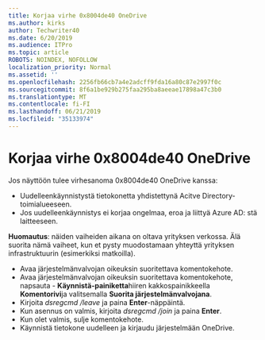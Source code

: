 ```yaml
---
title: Korjaa virhe 0x8004de40 OneDrive
ms.author: kirks
author: Techwriter40
ms.date: 6/20/2019
ms.audience: ITPro
ms.topic: article
ROBOTS: NOINDEX, NOFOLLOW
localization_priority: Normal
ms.assetid: ''
ms.openlocfilehash: 2256fb66cb7a4e2adcff9fda16a80c87e2997f0c
ms.sourcegitcommit: 8f6a1be929b275faa295ba8aeeae17898a47c3b0
ms.translationtype: MT
ms.contentlocale: fi-FI
ms.lasthandoff: 06/21/2019
ms.locfileid: "35133974"
---
```

# <a name="fix-0x8004de40-error-in-onedrive"></a>Korjaa virhe 0x8004de40 OneDrive

Jos näyttöön tulee virhesanoma 0x8004de40 OneDrive kanssa:

- Uudelleenkäynnistystä tietokonetta yhdistettynä Acitve Directory-toimialueeseen.
- Jos uudelleenkäynnistys ei korjaa ongelmaa, eroa ja liittyä Azure AD: stä laitteeseen. 

**Huomautus**: näiden vaiheiden aikana on oltava yrityksen verkossa. Älä suorita nämä vaiheet, kun et pysty muodostamaan yhteyttä yrityksen infrastruktuurin (esimerkiksi matkoilla). 

- Avaa järjestelmänvalvojan oikeuksin suoritettava komentokehote. 
- Avaa järjestelmänvalvojan oikeuksin suoritettava komentokehote, napsauta - **Käynnistä-painiketta**hiiren kakkospainikkeella **Komentorivi**ja valitsemalla **Suorita järjestelmänvalvojana**.
- Kirjoita *dsregcmd /leave* ja paina **Enter**-näppäintä.
- Kun asennus on valmis, kirjoita *dsregcmd /join* ja paina **Enter**.
- Kun olet valmis, sulje komentokehote.
- Käynnistä tietokone uudelleen ja kirjaudu järjestelmään OneDrive.